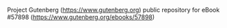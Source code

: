 Project Gutenberg (https://www.gutenberg.org) public repository for
eBook #57898 (https://www.gutenberg.org/ebooks/57898)

